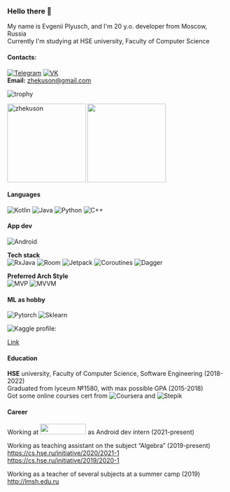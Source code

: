 ### Hello there 👋


My name is Evgenii Plyusch, and I'm 20 y.o. developer from Moscow, Russia  
Currently I'm studying at HSE university, Faculty of Computer Science  
#### Contacts:
[![Telegram](https://img.shields.io/badge/telegram-1DA1F2?logo=telegram&style=for-the-badge&logoColor=fff)](https://t.me/Zhekuson)
[![VK](https://img.shields.io/badge/VK-1DA1F2?logo=vk&style=for-the-badge&logoColor=fff)](https://vk.com/zhekuson)  
**Email:**  zhekuson@gmail.com  

![trophy](https://github-profile-trophy.vercel.app/?username=zhekuson&title_color=fff&text_color=fff&margin-w=15&margin-h=15)


<div>
<img height="180" align="left" src="https://github-readme-stats.vercel.app/api?username=zhekuson&count_private=true&include_all_commits=true&bg_color=30,e96443,904e95&title_color=fff&text_color=fff" alt="zhekuson" />
<img height="180" src="https://github-readme-stats.vercel.app/api/top-langs/?username=zhekuson&layout=compact&bg_color=30,e96443,904e95&langs_count=8&title_color=fff&text_color=fff" />
</div>


#### Languages
![Kotlin](https://img.shields.io/badge/-Kotlin-2d96ff?style=for-the-badge&logo=kotlin&logoColor=orange)
![Java](https://img.shields.io/badge/-Java-ff2120?style=for-the-badge&logo=java)
![Python](https://img.shields.io/badge/-Python-000000?style=for-the-badge&logo=Python)
![C++](https://img.shields.io/badge/-C++-blue?style=for-the-badge&logo=c%2B%2B)

#### App dev
![Android](https://img.shields.io/badge/-Android-dbdbdb?style=for-the-badge&logo=Android&logoColor=green)

**Tech stack**  
![RxJava](https://img.shields.io/badge/-RxJava-dbdbdb?style=for-the-badge&logo=ReactiveX&logoColor=B7178C)
![Room](https://img.shields.io/badge/-Room-745dfa?style=for-the-badge)
![Jetpack](https://img.shields.io/badge/-Jetpack-4285f4?style=for-the-badge)
![Coroutines](https://img.shields.io/badge/-Coroutines-11209f?style=for-the-badge)
![Dagger](https://img.shields.io/badge/-Dagger-green?style=for-the-badge)  

**Preferred Arch Style**    
![MVP](https://img.shields.io/badge/-MVP-c55a11?style=for-the-badge)
![MVVM](https://img.shields.io/badge/-MVVM-e2347d?style=for-the-badge)

#### ML as hobby
![Pytorch](https://img.shields.io/badge/-Pytorch-000000?style=for-the-badge&logo=Pytorch&logoColor=orange)
![Sklearn](https://img.shields.io/badge/-Sklearn-000000?style=for-the-badge&logo=scikit-learn&logoColor=orange)
  
![Kaggle](https://img.shields.io/badge/-Kaggle-gray?style=for-the-badge&logo=kaggle&logoColor=blue?) profile:  
  
[Link](https://www.kaggle.com/zhekuson)

#### Education
**HSE** university, Faculty of Computer Science, Software Engineering (2018-2022)  
Graduated from lyceum №1580, with max possible GPA (2015-2018)  
Got some online courses cert from ![Coursera](https://img.shields.io/badge/-Coursera-035d9e?style=for-the-badge&logo=Coursera&logoColor=white)
and ![Stepik](https://img.shields.io/badge/-Stepik-66cc66?style=for-the-badge&logo=Stepik&logoColor=white)

#### Career

Working at <a href="https://www.kaspersky.ru/"><img src="https://user-images.githubusercontent.com/30335842/125087056-d9669780-e0d4-11eb-8def-61c696803b0a.png" height="24" width="105"></a>
 as Android dev intern (2021-present)

Working as teaching assistant on the subject “Algebra” (2019-present)   
https://cs.hse.ru/initiative/2020/2021-1  
https://cs.hse.ru/initiative/2019/2020-1  

Working as a teacher of several subjects at a summer camp (2019)
  http://lmsh.edu.ru





